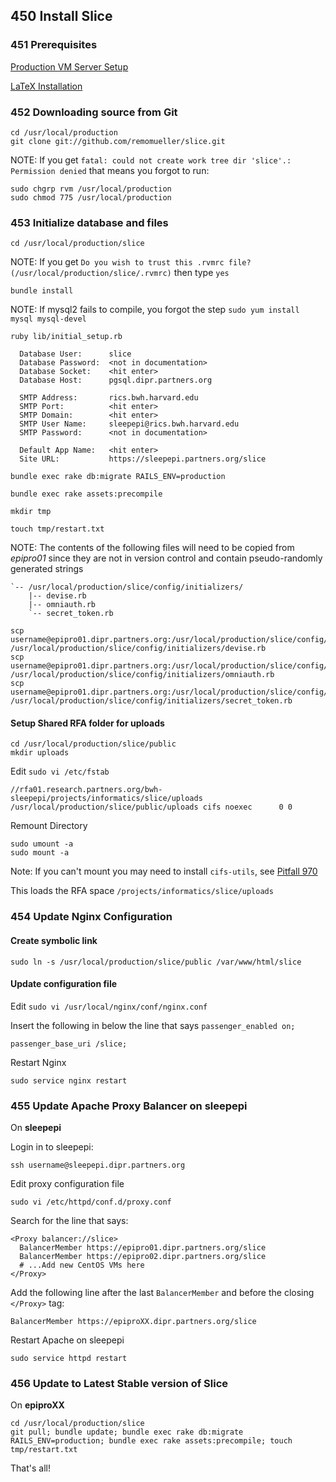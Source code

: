 ## 450 Install Slice

### 451 Prerequisites

[Production VM Server Setup](https://github.com/sleepepi/sleepepi/tree/master/virtual-machines/100-technology-and-application-routes.md)

[LaTeX Installation](https://github.com/sleepepi/sleepepi/tree/master/virtual-machines/800-extra-dependencies.md)

### 452 Downloading source from Git

```
cd /usr/local/production
git clone git://github.com/remomueller/slice.git
```

NOTE: If you get `fatal: could not create work tree dir 'slice'.: Permission denied` that means you forgot to run:

```
sudo chgrp rvm /usr/local/production
sudo chmod 775 /usr/local/production
```

### 453 Initialize database and files

```
cd /usr/local/production/slice
```

NOTE: If you get `Do you wish to trust this .rvmrc file? (/usr/local/production/slice/.rvmrc)` then type `yes`

```
bundle install
```

NOTE: If mysql2 fails to compile, you forgot the step `sudo yum install mysql mysql-devel`

```
ruby lib/initial_setup.rb

  Database User:      slice
  Database Password:  <not in documentation>
  Database Socket:    <hit enter>
  Database Host:      pgsql.dipr.partners.org

  SMTP Address:       rics.bwh.harvard.edu
  SMTP Port:          <hit enter>
  SMTP Domain:        <hit enter>
  SMTP User Name:     sleepepi@rics.bwh.harvard.edu
  SMTP Password:      <not in documentation>

  Default App Name:   <hit enter>
  Site URL:           https://sleepepi.partners.org/slice

bundle exec rake db:migrate RAILS_ENV=production

bundle exec rake assets:precompile

mkdir tmp

touch tmp/restart.txt
```

NOTE: The contents of the following files will need to be copied from *epipro01* since they are not in version control and contain pseudo-randomly generated strings

```
`-- /usr/local/production/slice/config/initializers/
    |-- devise.rb
    |-- omniauth.rb
    `-- secret_token.rb
```

```
scp username@epipro01.dipr.partners.org:/usr/local/production/slice/config/initializers/devise.rb /usr/local/production/slice/config/initializers/devise.rb
scp username@epipro01.dipr.partners.org:/usr/local/production/slice/config/initializers/omniauth.rb /usr/local/production/slice/config/initializers/omniauth.rb
scp username@epipro01.dipr.partners.org:/usr/local/production/slice/config/initializers/secret_token.rb /usr/local/production/slice/config/initializers/secret_token.rb
```

#### Setup Shared RFA folder for uploads

```
cd /usr/local/production/slice/public
mkdir uploads
```

Edit `sudo vi /etc/fstab`

```
//rfa01.research.partners.org/bwh-sleepepi/projects/informatics/slice/uploads /usr/local/production/slice/public/uploads cifs noexec      0 0
```

Remount Directory

```
sudo umount -a
sudo mount -a
```

Note: If you can't mount you may need to install `cifs-utils`, see [Pitfall 970](https://github.com/sleepepi/sleepepi/blob/master/virtual-machines/900-pitfalls.md#970-fstab-file-mount-not-working)

This loads the RFA space `/projects/informatics/slice/uploads`

### 454 Update Nginx Configuration

#### Create symbolic link

```
sudo ln -s /usr/local/production/slice/public /var/www/html/slice
```

#### Update configuration file

Edit `sudo vi /usr/local/nginx/conf/nginx.conf`

Insert the following in below the line that says `passenger_enabled on;`

```
passenger_base_uri /slice;
```

Restart Nginx

```
sudo service nginx restart
```

### 455 Update Apache Proxy Balancer on sleepepi

On **sleepepi**

Login in to sleepepi:

```
ssh username@sleepepi.dipr.partners.org
```

Edit proxy configuration file

```
sudo vi /etc/httpd/conf.d/proxy.conf
```

Search for the line that says:

```
<Proxy balancer://slice>
  BalancerMember https://epipro01.dipr.partners.org/slice
  BalancerMember https://epipro02.dipr.partners.org/slice
  # ...Add new CentOS VMs here
</Proxy>
```

Add the following line after the last `BalancerMember` and before the closing `</Proxy>` tag:

```
BalancerMember https://epiproXX.dipr.partners.org/slice
```

Restart Apache on sleepepi

```
sudo service httpd restart
```

### 456 Update to Latest Stable version of Slice

On **epiproXX**

```
cd /usr/local/production/slice
git pull; bundle update; bundle exec rake db:migrate RAILS_ENV=production; bundle exec rake assets:precompile; touch tmp/restart.txt
```

That's all!

